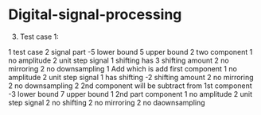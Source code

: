 # Digital-signal-processing
3. Test case 1:

1       test case
2       signal part
-5      lower bound
5       upper bound
2       two component
1       no amplitude
2        unit step signal
1        shifting has
3        shifting amount
2        no mirroring
2        no downsampling
1       Add which is add first component
1       no amplitude
2       unit step signal
1       has shifting
-2     shifting amount
2       no mirroring
2       no downsampling
2       2nd component will be subtract from 1st component
-3      lower bound
7        upper bound
1        2nd part component
1        no amplitude
2        unit step signal
2        no shifting 
2        no mirroring
2        no daownsampling
 
